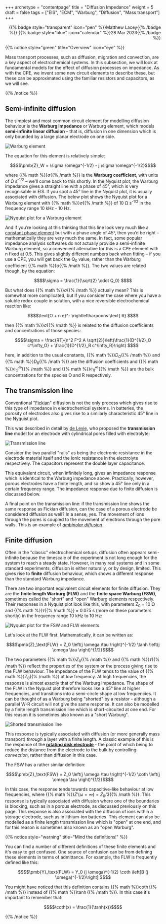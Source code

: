 +++
archetype = "contentpage"
title = "Diffusion Impedance"
weight = 5
draft = false
tags = ["EIS", "ECM", "Warburg", "Diffusion", "Mass transport"]
+++

<div style="text-align: right">
{{% badge style="transparent" icon="pen" %}}Matthew Lacey{{% /badge %}}
{{% badge style="blue" icon="calendar" %}}28 Mar 2023{{% /badge %}}
</div>

{{% notice style="green" title="Overview" icon="eye" %}}

Mass transport processes, such as diffusion, migration and convection, are a key aspect of electrochemical systems. In this subsection, we will look at fundamental models for the effect of diffusion processes on impedance. As with the CPE, we invent some new circuit elements to describe these, but these can be approximated using the familiar resistors and capacitors, as we will see.

{{% /notice %}}

## Semi-infinite diffusion

The simplest and most common circuit element for modelling diffusion behaviour is the **Warburg impedance** or Warburg element, which models **semi-infinite linear diffusion** – that is, diffusion in one dimension which is only bounded by a large planar electrode on one side.

![Warburg element](/images/experimental-electrochemistry/eis/ec-w.svg?height=40px)

The equation for this element is relatively simple:

```math
$$\pmb{Z}_W = \sigma \omega^{-1/2} - j \sigma \omega^{-1/2}$$
```

where {{% math %}}$\sigma${{% /math %}} is the **Warburg coefficient**, with units of Ω s<sup>-1/2</sup> – we'll come back to this shortly. In the Nyquist plot, the Warburg impedance gives a straight line with a phase of 45°, which is very recognisable in EIS. If you spot a 45° line in the Nyquist plot, it is usually associated with diffusion. The below plot shows the Nyquist plot for a Warburg element with {{% math %}}$\sigma${{% /math %}} of 10 Ω s<sup>-1/2</sup> in the frequency range 10 kHz - 10 Hz.

![Nyquist plot for a Warburg element](/images/experimental-electrochemistry/eis/nyquist-w.png?width=450px "Nyquist plot for a Warburg")

And if you’re looking at this thinking that this line look very much like a [constant phase element](/science/eis/constant-phase-element) but with a phase angle of 45°, then you’d be right – mathematically they are very much the same. In fact, some popular impedance analysis softwares do not actually provide a semi-infinite Warburg element, so a convenient alternative for this is a CPE element with n fixed at 0.5. This gives slightly different numbers back when fitting – if you use a CPE, you will get back the Q<sub>0</sub> value, rather than the Warburg coefficient {{% math %}}$\sigma${{% /math %}}. The two values are related though, by the equation:

```math
$$\sigma = \frac{1}{\sqrt{2} \cdot Q_0} $$
```

But what does {{% math %}}$\sigma${{% /math %}} actually mean? This is somewhat more complicated, but if you consider the case where you have a soluble redox couple in solution, with a nice reversible electrochemical reaction like:

```math
$$\text{O + n e}^- \rightleftharpoons \text{ R} $$
```

then {{% math %}}$\sigma${{% /math %}} is related to the diffusion coefficients and concentrations of those species:

```math
$$\sigma = \frac{RT}{n^2 F^2 A \sqrt{2}}\left(\frac{1}{D^{1/2}_O c^\infty_O} + \frac{1}{D^{1/2}_R c^\infty_R}\right) $$
```

here, in addition to the usual constants, {{% math %}}$D_O${{% /math %}} and {{% math %}}$D_R${{% /math %}} are the diffusion coefficients and {{% math %}}$c^\infty_O${{% /math %}} and {{% math %}}$c^\infty_R${{% /math %}} are the bulk concentrations for the species O and R respectively.

## The transmission line

Conventional "[Fickian](https://en.wikipedia.org/wiki/Fick%27s_laws_of_diffusion)" diffusion is not the only process which gives rise to this type of impedance in electrochemical systems. In batteries, the porosity of electrodes also gives rise to a similarly characteristic 45° line in the Nyquist plot.

This was described in detail by [de Levie](http://dx.doi.org/10.1016/0013-4686(63)80042-0), who proposed the **transmission line** model for an electrode with cylindrical pores filled with electrolyte:

![Transmission line](/images/experimental-electrochemistry/eis/ec-transline.svg?height=100px)

Consider the two parallel "rails" as being the electronic resistance in the electrode material itself and the ionic resistance in the electrolyte respectively. The capacitors represent the double layer capacitance.

This equivalent circuit, when infinitely long, gives an impedance response which is identical to the Warburg impedance above. Practically, however, porous electrodes have a finite length, and so show a 45° line only in a certain frequency range. The impedance response due to finite diffusion is discussed below.

A final point on the transmission line: if the transmission line shows the same response as Fickian diffusion, can the case of a porous electrode be considered diffusion as well? In a sense, yes. The movement of ions through the pores is coupled to the movement of electrons through the pore walls. This is an example of *[ambipolar diffusion](https://en.wikipedia.org/wiki/Ambipolar_diffusion)*.


## Finite diffusion

Often in the "classic" electrochemical setups, diffusion often appears semi-infinite because the timescale of the experiment is not long enough for the system to reach a steady state. However, in many real systems and in some standard experiments, diffusion is either naturally, or by design, limited. This gives rise to **finite** diffusion behaviour, which shows a different response than the standard Warburg impedance.

There are two important equivalent circuit elements for finite diffusion. They are the **finite length Warburg (FLW)** and the **finite space Warburg (FSW)**, sometimes called the "short" and "open" Warburg elements respectively. Their responses in a Nyquist plot look like this, with parameters Z<sub>0</sub> = 10 Ω and {{% math %}}$\tau${{% /math %}} = 0.075 s (more on these parameters shortly) in the frequency range 10 kHz to 10 Hz:

![Nyquist plot for the FSW and FLW elements](/images/experimental-electrochemistry/eis/nyquist-fw.png?width=300px "Nyquist plot for the FSW and FLW elements")

Let's look at the FLW first. Mathematically, it can be written as:

```math
$$\pmb{Z}_\text{FLW} = Z_0 \left(j \omega \tau \right)^{-1/2}  \tanh \left(j \omega \tau \right)^{1/2}$$
```

The two parameters {{% math %}}$Z_0${{% /math %}} and {{% math %}}$\tau${{% /math %}} reflect the properties of the system or the process giving rise to the FLW behaviour. The impedance of the FLW tends to the value of {{% math %}}$Z_0${{% /math %}} at low frequency. At high frequencies, the response is almost exactly that of the Warburg impedance. The shape of the FLW in the Nyquist plot therefore looks like a 45° line at higher frequencies, and transitions into a semi-circle shape at low frequencies. It can be thought of as a Warburg being "shorted" by a resistor - although a parallel W-R circuit will not give the same response. It can also be modelled by a finite length transmission line which is short-circuited at one end. For this reason it is sometimes also known as a "short Warburg".

![Shorted transmission line](/images/experimental-electrochemistry/eis/ec-shorttransline.svg?height=100px)

This response is typically associated with diffusion (or more generally mass transport) *through* a layer with a finite length. A classic example of this is the response of the **[rotating disk electrode](https://en.wikipedia.org/wiki/Rotating_disk_electrode)** - the point of which being to reduce the distance from the electrode to the bulk by controlling *convection*, rather than diffusion in this case.

The FSW has a rather similar definition:

```math
$$\pmb{Z}_\text{FSW} = Z_0 \left(j \omega \tau \right)^{-1/2} \coth \left(j \omega \tau \right)^{1/2}$$
```

In this case, the response tends towards capacitive-like behaviour at low frequencies, where {{% math %}}$Z'(\omega = \infty) = Z_0/3${{% /math %}}. This response is typically associated with diffusion where one of the boundaries is blocking, such as in a porous electrode, as discussed previously on this page. This response is also associated with the diffusion of ions within a storage electrode, such as in lithium-ion batteries. This element can also be modelled as a finite length transmission line which is "open" at one end, and for this reason is sometimes also known as an "open Warburg".

{{% notice style="warning" title="Mind the definitions!" %}}

You can find a number of different definitions of these finite elements and it's easy to get confused. One source of confusion can be from defining these elements in terms of admittance. For example, the FLW is frequently defined like this:

```math
$$\pmb{Y}_\text{FLW} = Y_0 (j \omega)^{-1/2} \coth \left[B (j \omega)^{-1/2}\right] $$
```

You might have noticed that this definition contains {{% math %}}$\coth${{% /math %}} instead of {{% math %}}$\tanh${{% /math %}}. In this case it's important to remember that:

```math
$$\coth(x) = \frac{1}{\tanh(x)}$$
```

{{% /notice %}}